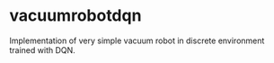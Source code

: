 # vacuumrobotdqn
Implementation of very simple vacuum robot in discrete environment trained with DQN.
